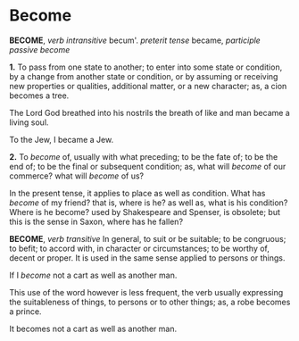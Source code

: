 # Become

**BECOME**, _verb intransitive_ becum'. _preterit tense_ became, _participle passive_ _become_

**1.** To pass from one state to another; to enter into some state or condition, by a change from another state or condition, or by assuming or receiving new properties or qualities, additional matter, or a new character; as, a cion becomes a tree.

The Lord God breathed into his nostrils the breath of like and man became a living soul.

To the Jew, I became a Jew.

**2.** To _become_ of, usually with what preceding; to be the fate of; to be the end of; to be the final or subsequent condition; as, what will _become_ of our commerce? what will _become_ of us?

In the present tense, it applies to place as well as condition. What has _become_ of my friend? that is, where is he? as well as, what is his condition? Where is he become? used by Shakespeare and Spenser, is obsolete; but this is the sense in Saxon, where has he fallen?

**BECOME**, _verb transitive_ In general, to suit or be suitable; to be congruous; to befit; to accord with, in character or circumstances; to be worthy of, decent or proper. It is used in the same sense applied to persons or things.

If I _become_ not a cart as well as another man.

This use of the word however is less frequent, the verb usually expressing the suitableness of things, to persons or to other things; as, a robe becomes a prince.

It becomes not a cart as well as another man.